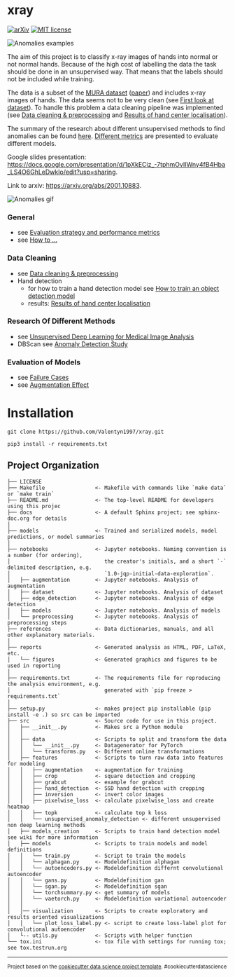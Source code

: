 xray
==============================

[![arXiv](https://img.shields.io/badge/arXiv-2001.10883-b31b1b.svg)](https://arxiv.org/abs/2001.10883)
[![MIT license](https://img.shields.io/badge/License-MIT-blue.svg)](https://lbesson.mit-license.org/)

![Anomalies examples](https://github.com/Valentyn1997/xray/wiki/uploads/anomalies.png)

The aim of this project is to classify x-ray images of hands into normal or not normal hands. Because of the high cost of labelling the data the task should be done in an unsupervised way. That means that the labels should not be included while training. 

The data is a subset of the [MURA dataset](http://stanfordmlgroup.github.io/competitions/mura) ([paper](https://arxiv.org/pdf/1712.06957.pdf)) and includes x-ray images of hands. The data seems not to be very clean (see [First look at dataset](https://github.com/Valentyn1997/xray/wiki/First-look-at-dataset)). To handle this problem a data cleaning pipeline was implemented (see [Data cleaning & preprocessing](https://github.com/Valentyn1997/xray/wiki/Data-cleaning-&-preprocessing) and [Results of hand center localisation](https://github.com/Valentyn1997/xray/wiki/Result-of-Hand-Center-Localisation)).

The summary of the research about different unsupervised methods to find anomalies can be found [here](https://github.com/Valentyn1997/xray/wiki/Unsupervised-Deep-Learning-for-Medical-Image-Analysis). [Different metrics](https://github.com/Valentyn1997/xray/wiki/Evaluation-strategy-&-performance-metrics) are presented to evaluate different models.

Google slides presentation: https://docs.google.com/presentation/d/1pXkECiz_-7tphmOvIIWny4fB4Hba_LS4O6GhLeDwkIo/edit?usp=sharing. 

Link to arxiv: https://arxiv.org/abs/2001.10883.

![Anomalies gif](https://github.com/Valentyn1997/xray/wiki/uploads/image1.gif)

### General
- see [Evaluation strategy and performance metrics](https://github.com/Valentyn1997/xray/wiki/Evaluation-strategy-&-performance-metrics)
- see [How to ...](https://github.com/Valentyn1997/xray/wiki/How-to-...)

### Data Cleaning
- see [Data cleaning & preprocessing](https://github.com/Valentyn1997/xray/wiki/Data-cleaning-&-preprocessing)
- Hand detection
  - for how to train a hand detection model see [How to train an object detection model](https://github.com/Valentyn1997/xray/wiki/How-to-train-an-object-detection-model)
  -  results: [Results of hand center localisation](https://github.com/Valentyn1997/xray/wiki/Result-of-Hand-Center-Localisation)

### Research Of Different Methods
- see [Unsupervised Deep Learning for Medical Image Analysis](https://github.com/Valentyn1997/xray/wiki/Unsupervised-Deep-Learning-for-Medical-Image-Analysis)
- DBScan see [Anomaly Detection Study](https://github.com/Valentyn1997/xray/wiki/Anomaly-Detection-Study)

### Evaluation of Models
- see [Failure Cases](https://github.com/Valentyn1997/xray/wiki/Failure-Cases)
- see [Augmentation Effect](https://github.com/Valentyn1997/xray/wiki/Augmentation-effect)

Installation
==============================
`git clone https://github.com/Valentyn1997/xray.git`

`pip3 install -r requirements.txt`


Project Organization
------------

    ├── LICENSE
    ├── Makefile                <- Makefile with commands like `make data` or `make train`
    ├── README.md               <- The top-level README for developers using this projec
    ├── docs                    <- A default Sphinx project; see sphinx-doc.org for details
    │
    ├── models                  <- Trained and serialized models, model predictions, or model summaries
    │
    ├── notebooks               <- Jupyter notebooks. Naming convention is a number (for ordering),
    │                              the creator's initials, and a short `-` delimited description, e.g.
    │                              `1.0-jqp-initial-data-exploration`.
    │   ├── augmentation        <- Jupyter notebooks. Analysis of augmentation
    │   ├── dataset             <- Jupyter notebooks. Analysis of dataset
    │   ├── edge_detection      <- Jupyter notebooks. Analysis of edge detection
    │   ├── models              <- Jupyter notebooks. Analysis of models
    │   └── preprocessing       <- Jupyter notebooks. Analysis of preprocessing steps
    ├── references              <- Data dictionaries, manuals, and all other explanatory materials.
    │
    ├── reports                 <- Generated analysis as HTML, PDF, LaTeX, etc.
    │   └── figures             <- Generated graphics and figures to be used in reporting
    │
    ├── requirements.txt        <- The requirements file for reproducing the analysis environment, e.g.
    │                              generated with `pip freeze > requirements.txt`
    │
    ├── setup.py                <- makes project pip installable (pip install -e .) so src can be imported
    ├── src                     <- Source code for use in this project.
    │   ├── __init__.py         <- Makes src a Python module
    │   │
    │   ├── data                <- Scripts to split and transform the data
    │   │   └── __init__.py     <- Datagenerator for PyTorch
    │   │   └── transforms.py   <- Different online transformations
    │   ├── features            <- Scripts to turn raw data into features for modeling
    │   │   ├── augmentation    <- augmentation for training
    │   │   ├── crop            <- square detection and cropping
    │   │   ├── grabcut         <- example for grabcut
    │   │   ├── hand_detection  <- SSD hand detection with cropping
    │   │   ├── inversion       <- invert color images
    │   │   ├── pixelwise_loss  <- calculate pixelwise_loss and create heatmap
    │   │   ├── topk            <- calculate top k loss
    │   │   └── unsupervised_anomaly_detection <- different unsupervised non deep learning methods
    │   ├── models_creation     <- Scripts to train hand detection model see wiki for more information
    │   ├── models              <- Scripts to train models and model definitions
    │   │   └── train.py        <- Script to train the models
    │   │   └── alphagan.py     <- Modeldefinition alphagan
    │   │   └── autoencoders.py <- Modeldefinition differnt convolutional autoencoder
    │   │   └── gans.py         <- Modeldefinition gan
    │   │   └── sgan.py         <- Modeldefinition sgan
    │   │   └── torchsummary.py <- get summary of models
    │   │   └── vaetorch.py     <- Modeldefinition variational autoencoder
    │   │
    │   │── visualization       <- Scripts to create exploratory and results oriented visualizations
    │   │   └── plot_loss_label.py <- script to create loss-label plot for convolutional autoencoder
    │   └-- utils.py            <- Scripts with helper function 
    └── tox.ini                 <- tox file with settings for running tox; see tox.testrun.org


--------

<p><small>Project based on the <a target="_blank" href="https://drivendata.github.io/cookiecutter-data-science/">cookiecutter data science project template</a>. #cookiecutterdatascience</small></p>
